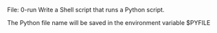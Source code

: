 File: 0-run Write a Shell script that runs a Python script.

The Python file name will be saved in the environment variable $PYFILE
